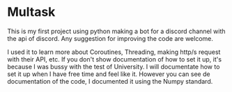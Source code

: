 # Multask
This is my first project using python making a bot for a discord channel with the api of discord. 
Any suggestion for improving the code are welcome.

I used it to learn more about Coroutines, Threading, making http/s request with their API, etc. If you don't show documentation of how to set it up, it's because I was bussy with the test of University. I will documentate how to set it up when I have free time and feel like it. However you can see de documentation of the code, I documented it using the Numpy standard. 
